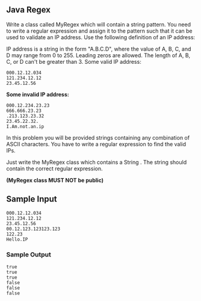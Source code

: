 ## Java Regex
Write a class called MyRegex which will contain a string pattern. You need to write a regular expression and assign it to the pattern such that it can be used to validate an IP address. Use the following definition of an IP address:

IP address is a string in the form "A.B.C.D", where the value of A, B, C, and D may range from 0 to 255. Leading zeros are allowed. The length of A, B, C, or D can't be greater than 3.
Some valid IP address:
````
000.12.12.034
121.234.12.12
23.45.12.56
````
**Some invalid IP address:**
````
000.12.234.23.23
666.666.23.23
.213.123.23.32
23.45.22.32.
I.Am.not.an.ip
````
In this problem you will be provided strings containing any combination of ASCII characters. You have to write a regular expression to find the valid IPs.

Just write the MyRegex class which contains a String . The string should contain the correct regular expression.

**(MyRegex class MUST NOT be public)**

## **Sample Input**
````
000.12.12.034
121.234.12.12
23.45.12.56
00.12.123.123123.123
122.23
Hello.IP
````

### **Sample Output**

````
true
true
true
false
false
false
````
